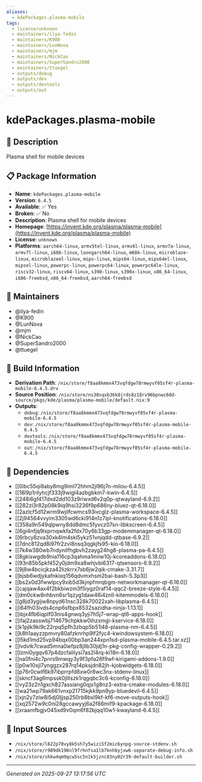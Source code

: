 ```yaml
---
aliases:
  - kdePackages.plasma-mobile
tags:
  - license/unknown
  - maintainers/ilya-fedin
  - maintainers/K900
  - maintainers/LunNova
  - maintainers/mjm
  - maintainers/NickCao
  - maintainers/SuperSandro2000
  - maintainers/ttuegel
  - outputs/debug
  - outputs/dev
  - outputs/devtools
  - outputs/out
---
```


# kdePackages.plasma-mobile

## 📝 Description

Plasma shell for mobile devices

## 📋 Package Information

- **Name**: `kdePackages.plasma-mobile`
- **Version**: `6.4.5`
- **Available**: ✅ Yes
- **Broken**: ✅ No
- **Description**: Plasma shell for mobile devices
- **Homepage**: [https://invent.kde.org/plasma/plasma-mobile](https://invent.kde.org/plasma/plasma-mobile)
- **License**: `unknown`
- **Platforms**: `aarch64-linux`, `armv5tel-linux`, `armv6l-linux`, `armv7a-linux`, `armv7l-linux`, `i686-linux`, `loongarch64-linux`, `m68k-linux`, `microblaze-linux`, `microblazeel-linux`, `mips-linux`, `mips64-linux`, `mips64el-linux`, `mipsel-linux`, `powerpc-linux`, `powerpc64-linux`, `powerpc64le-linux`, `riscv32-linux`, `riscv64-linux`, `s390-linux`, `s390x-linux`, `x86_64-linux`, `i686-freebsd`, `x86_64-freebsd`, `aarch64-freebsd`
## 👥 Maintainers

- @ilya-fedin
- @K900
- @LunNova
- @mjm
- @NickCao
- @SuperSandro2000
- @ttuegel


## 🔧 Build Information

- **Derivation Path**: `/nix/store/f8aa8kmmx473vqfdgw78rmwyvf05sf4r-plasma-mobile-6.4.5.drv`
- **Source Position**: `/nix/store/ns30sqxb36k8jrds8z18rv96bpnwc60d-source/pkgs/kde/plasma/plasma-mobile/default.nix:9`
- **Outputs**:
  - `debug`:  `/nix/store/f8aa8kmmx473vqfdgw78rmwyvf05sf4r-plasma-mobile-6.4.5`
  - `dev`:  `/nix/store/f8aa8kmmx473vqfdgw78rmwyvf05sf4r-plasma-mobile-6.4.5`
  - `devtools`:  `/nix/store/f8aa8kmmx473vqfdgw78rmwyvf05sf4r-plasma-mobile-6.4.5`
  - `out`:  `/nix/store/f8aa8kmmx473vqfdgw78rmwyvf05sf4r-plasma-mobile-6.4.5`

## 🔗 Dependencies

- [[0ibc55qi8aby8mg9iml72hhm2jl96j7n-milou-6.4.5]]
- [[18l9p1rilyhcjf333j9wigl4azbgbkm7-kwin-6.4.5]]
- [[248i6gf417dxd2dd103z9riwxd6v2q0p-qtwayland-6.9.2]]
- [[282zl3r82p08k9iq9hsi3236f9p686ny-bluez-qt-6.18.0]]
- [[2azlcf5d12wrm9wjilfcwmcs93ivcglz-plasma-workspace-6.4.5]]
- [[2j94564vvyim3305wd6cki914n1z7ipl-knotifications-6.18.0]]
- [[358a9n549qlpwny8dd8dmc5fyvcz07sn-libkscreen-6.4.5]]
- [[6gi4nfjq9lxprnqwkfa2fdx70y6b33gp-modemmanager-qt-6.18.0]]
- [[6rbcy8zva30xk4lm4skl5ykz51vnjqdd-qtbase-6.9.2]]
- [[7dnc812qd8i97fr2zvi8nsq3qgkjfs95-kio-6.18.0]]
- [[7k4w380wb7ndynilfhgbvh2zayg24hg8-plasma-pa-6.4.5]]
- [[8gkiswgdb9nia116cp3qahma1miiw10j-kcoreaddons-6.18.0]]
- [[93n85b5pkf452y0jdm9xa8whjvbi6317-qtsensors-6.9.2]]
- [[9j8w4bcicjkza42lizkrrx7sb6jw2qik-cmake-3.31.7]]
- [[bjsb6wdjykafnkixq156qdvmxhsm2bai-bash-5.3p3]]
- [[bs2x0d3fwwlpcy9xib5d3kjnpfmrqbgm-networkmanager-qt-6.18.0]]
- [[cajqaw4ax4f2bkbiwzm3f5iygz0raf14-qqc2-breeze-style-6.4.5]]
- [[dm0ckw8nhbvn6sr1qzyg1daw46i4znll-kitemmodels-6.18.0]]
- [[g8jd3ygijw8npyd61nsc328k70022xah-libplasma-6.4.5]]
- [[i64fh03ivds4cnp6sfbpx8532sazidha-ninja-1.13.1]]
- [[ibjx4fb6iqplf03nis4gnwq3yji7h5j7-wrap-qt6-apps-hook]]
- [[ifaj2zasswbj714679chpkkw0ihzxmgi-kservice-6.18.0]]
- [[k1pjlk9ki9c22rpq5pfh3zbqp5b51l48-plasma-nm-6.4.5]]
- [[k8h1aayzzpmvry80afzknrhp9lf2fyc4-kwindowsystem-6.18.0]]
- [[l5kd1md25vp94bqx00bp3an244xpn1sd-plasma-mobile-6.4.5.tar.xz]]
- [[lvdvlk7cwad5mna0wfpz8jllb30jdj1n-pkg-config-wrapper-0.29.2]]
- [[lzmi0ygqv67p4dzcfalilysi7as2l4rq-ki18n-6.18.0]]
- [[na0fni4c7pnrs9mwqy3y9f3pfa26f9wf-kirigami-addons-1.9.0]]
- [[p0w10xjl7ynggzx287rq14pksjdn82jh-kjobwidgets-6.18.0]]
- [[p76r0cwlf6k97ibprrpfd8xw0r8wc3nx-stdenv-linux]]
- [[skncf3ag6mpssk0jlllszk1rqgqbc3c6-kconfig-6.18.0]]
- [[vy23z2n1gxch827assiang0qjs1g8nz3-extra-cmake-modules-6.18.0]]
- [[wa21wp79ak661vnxp21715kjkk9pn9yp-bluedevil-6.4.5]]
- [[xjn2y7ziw8i5dj0ljjsp250rb8bxl9kf-kf6-move-outputs-hook]]
- [[xq2572w9c0ni28gccawyyj6a2f86mif9-kpackage-6.18.0]]
- [[xraamfbgjv045xd9v0qm6f82bjqq10w1-kwayland-6.4.5]]

## 📁 Input Sources

- `/nix/store/l622p70vy8k5sh7y5wizi5f2mic6ynpg-source-stdenv.sh`
- `/nix/store/r989dk196nl9frhnfsa1lb7knhbyjxw6-separate-debug-info.sh`
- `/nix/store/shkw4qm9qcw5sc5n1k5jznc83ny02r39-default-builder.sh`

---
*Generated on 2025-09-27 13:17:56 UTC*
